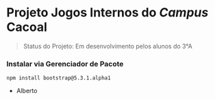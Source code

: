 # Projeto Jogos Internos do <i>Campus</i> Cacoal

> Status do Projeto: Em desenvolvimento pelos alunos do 3°A

### Instalar via Gerenciador de Pacote

```
npm install bootstrap@5.3.1.alpha1
```
* Alberto 
